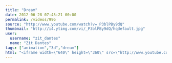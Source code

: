```yaml
---
title: "Dream"
date: 2012-06-28 07:45:21 00:00
permalink: /videos/996
source: "http://www.youtube.com/watch?v=_P3blPBy9dQ"
thumbnail: "http://i4.ytimg.com/vi/_P3blPBy9dQ/hqdefault.jpg"
user:
  username: "zit_dantes"
  name: "Zit Dantes"
tags: ["animation","3d","dream"]
html: "<iframe width=\"640\" height=\"360\" src=\"http://www.youtube.com/embed/_P3blPBy9dQ?wmode=transparent&fs=1&feature=oembed\" frameborder=\"0\" allowfullscreen></iframe>"
---
```


